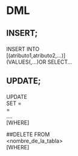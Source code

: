 # DML
## **INSERT**;<p>
INSERT INTO <nombre-de-la-tabla> <br>
  [(atributo1,atributo2,...)] <br>
  (VALUES(<valor1>,<valor2>...)OR SELECT...<p><p>
  
  
  ## **UPDATE**;<p>
UPDATE <nombre-de-la-tabla> <br>
 SET <atributo1>=<valor1><br>
     <atributo1>=<valor1><br>
       ....<br>
  [WHERE<predicado>] <p><p>
       
  ##DELETE FROM<br>
  <nombre_de_la_tabla><br>
  [WHERE<predicado>]

